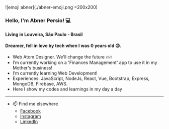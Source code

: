 ![emoji abner](./abner-emoji.png =200x200)
### Hello, I'm Abner Persio! 💻


#### Living in Louveira, São Paulo - Brasil
#### Dreamer, fell in love by tech when I was 0 years old 😍.

- Web Atom Designer. We'll change the future 🔥🔥
- I’m currently working on a 'Finances Management' app to use it in my Mother's business!
- I’m currently learning Web Development!
- Experiences: JavaScript, NodeJs, React, Vue, Bootstrap, Express, MongoDB, Firebase, AWS.
- Here I show my codes and learnings in my day a day

---------------------------------------------

- 📫 Find me elsewhere 
	- [Facebook](https://facebook.com/abnerpersio)
	- [Instagram](https://instagram.com/abnerpersio)
	- [LinkedIn](https://linkedin.com/in/abnerpersio/)


